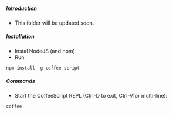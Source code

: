##### Introduction
- This folder will be updated soon. 

##### Installation
- Instal NodeJS (and npm)
- Run:
```
npm install -g coffee-script
```

##### Commands
- Start the CoffeeScript REPL (Ctrl-D to exit, Ctrl-Vfor multi-line):
```
coffee 
```